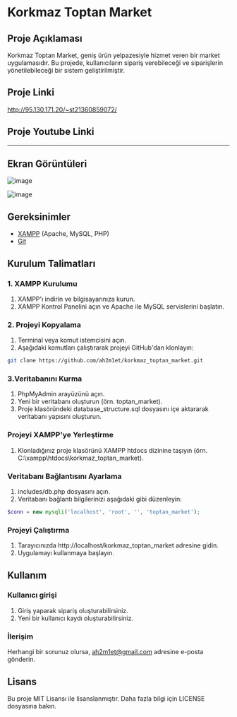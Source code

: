 # Korkmaz Toptan Market

## Proje Açıklaması
Korkmaz Toptan Market, geniş ürün yelpazesiyle hizmet veren bir market uygulamasıdır. Bu projede, kullanıcıların sipariş verebileceği ve siparişlerin yönetilebileceği bir sistem geliştirilmiştir.

## Proje Linki
http://95.130.171.20/~st21360859072/

## Proje Youtube Linki
---
## Ekran Görüntüleri
![image](https://github.com/Ah2m1et/korkmaz_toptan_market/assets/103003160/98784e6c-13a1-4bfc-940f-3cb5515f5ac9)

![image](https://github.com/Ah2m1et/korkmaz_toptan_market/assets/103003160/4212e0f3-b2f8-4a51-a028-f9f53fa201d0)

## Gereksinimler
- [XAMPP](https://www.apachefriends.org/index.html) (Apache, MySQL, PHP)
- [Git](https://git-scm.com/)

## Kurulum Talimatları

### 1. XAMPP Kurulumu
1. XAMPP'ı indirin ve bilgisayarınıza kurun.
2. XAMPP Kontrol Panelini açın ve Apache ile MySQL servislerini başlatın.

### 2. Projeyi Kopyalama
1. Terminal veya komut istemcisini açın.
2. Aşağıdaki komutları çalıştırarak projeyi GitHub'dan klonlayın:

```sh
git clone https://github.com/ah2m1et/korkmaz_toptan_market.git
```

### 3.Veritabanını Kurma
1. PhpMyAdmin arayüzünü açın.
2. Yeni bir veritabanı oluşturun (örn. toptan_market).
3. Proje klasöründeki database_structure.sql dosyasını içe aktararak veritabanı yapısını oluşturun.

### Projeyi XAMPP'ye Yerleştirme
1. Klonladığınız proje klasörünü XAMPP htdocs dizinine taşıyın (örn. C:\xampp\htdocs\korkmaz_toptan_market).

### Veritabanı Bağlantısını Ayarlama
1. includes/db.php dosyasını açın.
2. Veritabanı bağlantı bilgilerinizi aşağıdaki gibi düzenleyin:
```php
$conn = new mysqli('localhost', 'root', '', 'toptan_market');
```

### Projeyi Çalıştırma
1. Tarayıcınızda http://localhost/korkmaz_toptan_market adresine gidin.
2. Uygulamayı kullanmaya başlayın.

## Kullanım

### Kullanıcı girişi 
1. Giriş yaparak sipariş oluşturabilirsiniz.
2. Yeni bir kullanıcı kaydı oluşturabilirsiniz.

### İlerişim 
Herhangi bir sorunuz olursa, ah2m1et@gmail.com adresine e-posta gönderin.

## Lisans

Bu proje MIT Lisansı ile lisanslanmıştır. Daha fazla bilgi için LICENSE dosyasına bakın.
